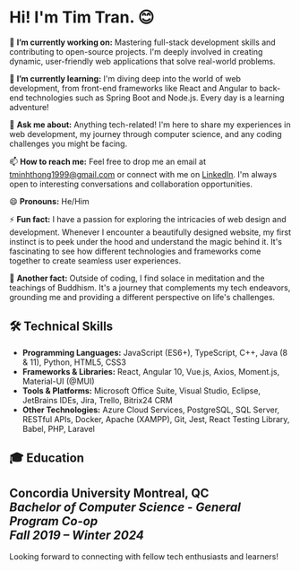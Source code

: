 # Hi! I'm Tim Tran. 😊

🔭 **I’m currently working on:** Mastering full-stack development skills and contributing to open-source projects. I'm deeply involved in creating dynamic, user-friendly web applications that solve real-world problems.

🌱 **I’m currently learning:** I'm diving deep into the world of web development, from front-end frameworks like React and Angular to back-end technologies such as Spring Boot and Node.js. Every day is a learning adventure!

💬 **Ask me about:** Anything tech-related! I'm here to share my experiences in web development, my journey through computer science, and any coding challenges you might be facing.

📫 **How to reach me:** Feel free to drop me an email at [tminhthong1999@gmail.com](mailto:tminhthong1999@gmail.com) or connect with me on [LinkedIn](https://www.linkedin.com). I'm always open to interesting conversations and collaboration opportunities.

😄 **Pronouns:** He/Him

⚡ **Fun fact:** I have a passion for exploring the intricacies of web design and development. Whenever I encounter a beautifully designed website, my first instinct is to peek under the hood and understand the magic behind it. It's fascinating to see how different technologies and frameworks come together to create seamless user experiences.

🧘 **Another fact:** Outside of coding, I find solace in meditation and the teachings of Buddhism. It's a journey that complements my tech endeavors, grounding me and providing a different perspective on life's challenges.

## 🛠 Technical Skills
- **Programming Languages:** JavaScript (ES6+), TypeScript, C++, Java (8 & 11), Python, HTML5, CSS3
- **Frameworks & Libraries:** React, Angular 10, Vue.js, Axios, Moment.js, Material-UI (@MUI)
- **Tools & Platforms:** Microsoft Office Suite, Visual Studio, Eclipse, JetBrains IDEs, Jira, Trello, Bitrix24 CRM
- **Other Technologies:** Azure Cloud Services, PostgreSQL, SQL Server, RESTful APIs, Docker, Apache (XAMPP), Git, Jest, React Testing Library, Babel, PHP, Laravel

## 🎓 Education

**Concordia University Montreal, QC**  
_Bachelor of Computer Science - General Program Co-op_  
*Fall 2019 – Winter 2024*
---

Looking forward to connecting with fellow tech enthusiasts and learners!
